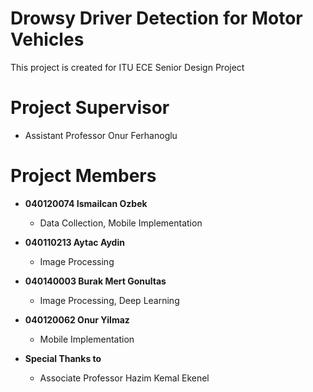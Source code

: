 # Drowsy Driver Detection for Motor Vehicles

This project is created for ITU ECE Senior Design Project

# Project Supervisor

* Assistant Professor Onur Ferhanoglu

# Project Members

- **040120074 Ismailcan Ozbek**
  - Data Collection, Mobile Implementation

- **040110213 Aytac Aydin**
  - Image Processing

- **040140003 Burak Mert Gonultas**
  - Image Processing, Deep Learning

- **040120062 Onur Yilmaz**
  - Mobile Implementation

- **Special Thanks to**
  - Associate Professor Hazim Kemal Ekenel
